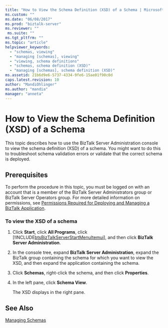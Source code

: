 ```yaml
---
title: "How to View the Schema Definition (XSD) of a Schema | Microsoft Docs"
ms.custom: ""
ms.date: "06/08/2017"
ms.prod: "biztalk-server"
ms.reviewer: ""
 ms.suite: ""
ms.tgt_pltfrm: ""
ms.topic: "article"
helpviewer_keywords: 
  - "schemas, viewing"
  - "managing [schemas], viewing"
  - "viewing, schema definitions"
  - "schemas, schema definition (XSD)"
  - "managing [schemas], schema definition (XSD)"
ms.assetid: 21b6d9e6-5737-4334-9fe6-15ae01f90c0d
caps.latest.revision: 10
author: "MandiOhlinger"
ms.author: "mandia"
manager: "anneta"
---
```

# How to View the Schema Definition (XSD) of a Schema
This topic describes how to use the BizTalk Server Administration console to view the schema definition (XSD) of a schema. You might want to do this to troubleshoot schema validation errors or validate that the correct schema is deployed.  
  
## Prerequisites  
 To perform the procedure in this topic, you must be logged on with an account that is a member of the BizTalk Server Administrators group or BizTalk Server Operators group. For more detailed information on permissions, see [Permissions Required for Deploying and Managing a BizTalk Application](../core/permissions-required-for-deploying-and-managing-a-biztalk-application.md).  
  
### To view the XSD of a schema  
  
1.  Click **Start**, click **All Programs**, click [!INCLUDE[btsBizTalkServerStartMenuItemui](../includes/btsbiztalkserverstartmenuitemui-md.md)], and then click **BizTalk Server Administration**.  
  
2.  In the console tree, expand **BizTalk Server Administration**, expand the BizTalk group containing the schema for which you want to view the XSD, and then expand the application containing the schema.  
  
3.  Click **Schemas**, right-click the schema, and then click **Properties**.  
  
4.  In the left pane, click **Schema View**.  
  
     The XSD displays in the right pane.  
  
## See Also  
 [Managing Schemas](../core/managing-schemas.md)
